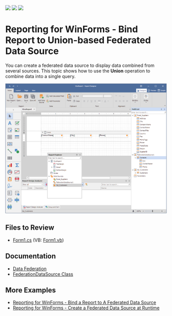 <!-- default badges list -->
![](https://img.shields.io/endpoint?url=https://codecentral.devexpress.com/api/v1/VersionRange/220242050/2023.1)
[![](https://img.shields.io/badge/Open_in_DevExpress_Support_Center-FF7200?style=flat-square&logo=DevExpress&logoColor=white)](https://supportcenter.devexpress.com/ticket/details/T830859)
[![](https://img.shields.io/badge/📖_How_to_use_DevExpress_Examples-e9f6fc?style=flat-square)](https://docs.devexpress.com/GeneralInformation/403183)
<!-- default badges end -->
# Reporting for WinForms - Bind Report to Union-based Federated Data Source

You can create a federated data source to display data combined from several sources. This topic shows how to use the **Union** operation to combine data into a single query.

![Report Designer - Union-based Federated Data Source](Images/screenshot.png)

## Files to Review

- [Form1.cs](CS\Reporting-Bind-Report-to-Union-Based-Federated-Data-Source\Form1.cs) (VB: [Form1.vb](VB\Reporting-Bind-Report-to-Union-Based-Federated-Data-Source\Form1.vb))


## Documentation

- [Data Federation](https://docs.devexpress.com/XtraReports/400917/detailed-guide-to-devexpress-reporting/bind-reports-to-data/data-federation)
- [FederationDataSource Class](https://docs.devexpress.com/CoreLibraries/DevExpress.DataAccess.DataFederation.FederationDataSource)

## More Examples

- [Reporting for WinForms - Bind a Report to A Federated Data Source](https://github.com/DevExpress-Examples/Reporting-Bind-Report-To-Federated-Data-Source)
- [Reporting for WinForms - Create a Federated Data Source at Runtime](https://github.com/DevExpress-Examples/how-to-create-a-federated-data-source-at-runtime)
